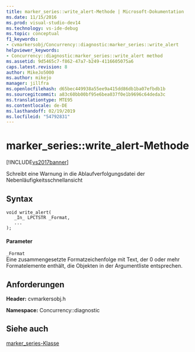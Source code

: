 ```yaml
---
title: marker_series::write_alert-Methode | Microsoft-Dokumentation
ms.date: 11/15/2016
ms.prod: visual-studio-dev14
ms.technology: vs-ide-debug
ms.topic: conceptual
f1_keywords:
- cvmarkersobj/Concurrency::diagnostic:marker_series::write_alert
helpviewer_keywords:
- Concurrency::diagnostic:marker_series::write_alert method
ms.assetid: 9d5465c7-f862-47a7-b249-4116605075a6
caps.latest.revision: 8
author: MikeJo5000
ms.author: mikejo
manager: jillfra
ms.openlocfilehash: d65bec449938a55ee9a415dd86db1ba07efbdb1b
ms.sourcegitcommit: a83c60bb00bf95e6bea037f0e1b9696c64deda3c
ms.translationtype: MTE95
ms.contentlocale: de-DE
ms.lasthandoff: 02/19/2019
ms.locfileid: "54792831"
---
```

# <a name="markerserieswritealert-method"></a>marker_series::write_alert-Methode
[!INCLUDE[vs2017banner](../includes/vs2017banner.md)]

Schreibt eine Warnung in die Ablaufverfolgungsdatei der Nebenläufigkeitsschnellansicht  
  
## <a name="syntax"></a>Syntax  
  
```  
void write_alert(  
   _In_ LPCTSTR _Format,  
   ...  
);  
```  
  
#### <a name="parameters"></a>Parameter  
 `_Format`  
 Eine zusammengesetzte Formatzeichenfolge mit Text, der 0 oder mehr Formatelemente enthält, die Objekten in der Argumentliste entsprechen.  
  
## <a name="requirements"></a>Anforderungen  
 **Header:** cvmarkersobj.h  
  
 **Namespace:** Concurrency::diagnostic  
  
## <a name="see-also"></a>Siehe auch  
 [marker_series-Klasse](../profiling/marker-series-class.md)
